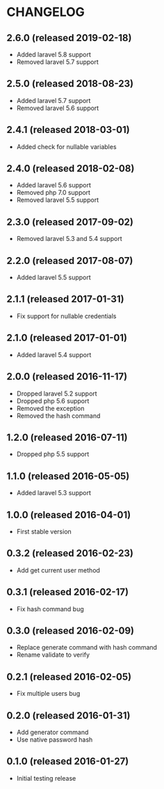 # CHANGELOG

## 2.6.0 (released 2019-02-18)

- Added laravel 5.8 support
- Removed laravel 5.7 support

## 2.5.0 (released 2018-08-23)

- Added laravel 5.7 support
- Removed laravel 5.6 support

## 2.4.1 (released 2018-03-01)

- Added check for nullable variables

## 2.4.0 (released 2018-02-08)

- Added laravel 5.6 support
- Removed php 7.0 support
- Removed laravel 5.5 support

## 2.3.0 (released 2017-09-02)

- Removed laravel 5.3 and 5.4 support

## 2.2.0 (released 2017-08-07)

- Added laravel 5.5 support

## 2.1.1 (released 2017-01-31)

- Fix support for nullable credentials

## 2.1.0 (released 2017-01-01)

- Added laravel 5.4 support

## 2.0.0 (released 2016-11-17)

- Dropped laravel 5.2 support
- Dropped php 5.6 support
- Removed the exception
- Removed the hash command

## 1.2.0 (released 2016-07-11)

- Dropped php 5.5 support

## 1.1.0 (released 2016-05-05)

- Added laravel 5.3 support

## 1.0.0 (released 2016-04-01)

- First stable version

## 0.3.2 (released 2016-02-23)

- Add get current user method

## 0.3.1 (released 2016-02-17)

- Fix hash command bug

## 0.3.0 (released 2016-02-09)

- Replace generate command with hash command
- Rename validate to verify

## 0.2.1 (released 2016-02-05)

- Fix multiple users bug

## 0.2.0 (released 2016-01-31)

- Add generator command
- Use native password hash

## 0.1.0 (released 2016-01-27)

- Initial testing release
